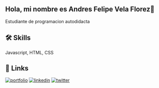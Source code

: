 
## Hola, mi nombre es Andres Felipe Vela Florez👋

Estudiante de programacion autodidacta

## 🛠 Skills
Javascript, HTML, CSS


## 🔗 Links
[![portfolio](https://img.shields.io/badge/my_portfolio-000?style=for-the-badge&logo=ko-fi&logoColor=white)](https://andresfelipevela.com/)
[![linkedin](https://img.shields.io/badge/linkedin-0A66C2?style=for-the-badge&logo=linkedin&logoColor=white)](https://www.linkedin.com/in/andresvelaflorez/)
[![twitter](https://img.shields.io/badge/twitter-1DA1F2?style=for-the-badge&logo=twitter&logoColor=white)](https://twitter.com/64Thekiller)
